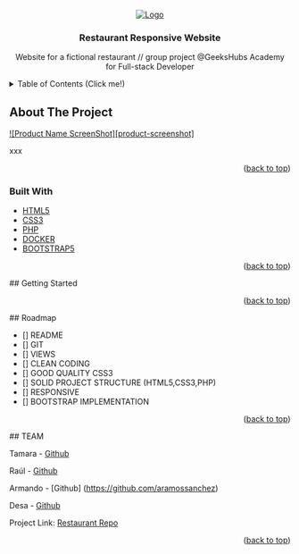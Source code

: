<div id="top"></div>
<!-- PROJECT LOGO -->
<br />
<div align="center">
  <a href="">
    <img src="https://imgur.com/LYYPP4m.png" alt="Logo">
  </a>

  <h3 align="center">Restaurant Responsive Website</h3>

  <p align="center">
    Website for a fictional restaurant // group project @GeeksHubs Academy for Full-stack Developer
  </p>
</div>
<!-- TABLE OF CONTENTS -->
<details>
  <summary>Table of Contents (Click me!)</summary>
  <ol>
    <li>
      <a href="#about-the-project">About The Project</a>
      <ul>
        <li><a href="#built-with">Built With</a></li>
      </ul>
    </li>
    <li><a href="#getting-started">Getting Started</a></li>
    <li><a href="#roadmap">Roadmap</a></li>
    <li><a href="#contact">The Team</a></li>
  </ol>
</details>



<!-- ABOUT THE PROJECT -->
## About The Project

[![Product Name ScreenShot][product-screenshot]](https://example.com)

xxx

<p align="right">(<a href="#top">back to top</a>)</p>

### Built With

* [HTML5](https://html.spec.whatwg.org/multipage/)
* [CSS3](https://www.w3.org/Style/CSS/)
* [PHP](https://www.php.net/)
* [DOCKER](https://www.docker.com/)
* [BOOTSTRAP5](https://getbootstrap.com/)
<p align="right">(<a href="#top">back to top</a>)</p>
<!-- GETTING STARTED -->
## Getting Started


<p align="right">(<a href="#top">back to top</a>)</p>
<!-- ROADMAP -->
## Roadmap

- [] README
- [] GIT
- [] VIEWS
- [] CLEAN CODING
- [] GOOD QUALITY CSS3
- [] SOLID PROJECT STRUCTURE (HTML5,CSS3,PHP)
- [] RESPONSIVE
- [] BOOTSTRAP IMPLEMENTATION

<p align="right">(<a href="#top">back to top</a>)</p>
<!-- CONTACT -->
## TEAM

Tamara - [Github](https://github.com/tamara96mc)

Raúl - [Github](https://github.com/farraul)

Armando - [Github] (https://github.com/aramossanchez)

Desa - [Github](https://github.com/NeonFixr) 

Project Link: [Restaurant Repo](https://github.com/tamara96mc/phpRestaurante)


<p align="right">(<a href="#top">back to top</a>)</p>
